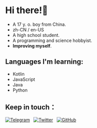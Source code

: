 # Hi there!🎉

- A 17 y. o. boy from China.  
- zh-CN / en-US
- A high school student.  
- A programming and science hobbyist.  
- **Improving myself**.

## Languages I'm learning:

- Kotlin
- JavaScript
- Java
- Python


<!--等star多点再把stats显示出来，现在没脸见人-->

<!--![Runzelee's GitHub stats](https://github-readme-stats.vercel.app/api?username=Runzelee&count_private=true)-->
<!--![Top Langs](https://github-readme-stats.vercel.app/api/top-langs/?username=Runzelee)]-->

## Keep in touch：

[![Telegram](https://img.shields.io/badge/Telegram-2CA5E0?style=for-the-badge&logo=telegram&logoColor=white)](https://t.me/runze500301)&nbsp;&nbsp;&nbsp;[![Twitter](https://img.shields.io/badge/Twitter-%231DA1F2.svg?style=for-the-badge&logo=Twitter&logoColor=white)](https://twitter.com/runze69143376)&nbsp;&nbsp;&nbsp;[![GitHub](https://img.shields.io/badge/github-%23121011.svg?style=for-the-badge&logo=github&logoColor=white)](https://github.com/Runzelee)
